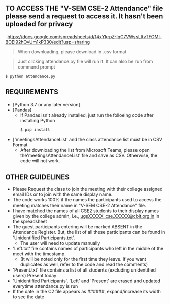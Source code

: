 ## TO ACCESS THE "V-SEM CSE-2 Attendance" file please send a request to access it. It hasn't been uploaded for privacy ##
-https://docs.google.com/spreadsheets/d/14xYkrpZ-IqC7VWssLItvTFOMl-BOEI92hOvUm1kP330/edit?usp=sharing
>When downloading, please download in .csv format

>Just clicking attendance.py file will run it. It can also be run from command prompt
```bash
$ python attendance.py
```
## REQUIREMENTS ## 
- [Python 3.7 or any later version]
- [Pandas]
  - If Pandas isn't already installed, just run the folloeing code after installing Python
    ```bash
    $ pip install 
    ```
- ['meetingsAttendanceList' and the class attendance list must be in CSV Format
  - After downloading the list from Microsoft Teams, please open the'meetingsAttendanceList' file and save as CSV. Otherwise, the code will not work.


## OTHER GUIDELINES ##
- Please Request the class to join the meeting with their college assigned email IDs or to join with the same display name.
- The code works 100% if the names the participants used to access the meeting matches their name in "V-SEM CSE-2 Attendance" file.
- I have matched the names of all CSE2 students to their display names given by the college admin, i.e., ugsXXXXX_cse.XXXXX@cbit.org.in in the spreadsheet
- The guest participants entering will be marked ABSENT in the Attendance Register. But, the list of all these participants can be found in 'Unidentified Participants.txt'.
  - The user will need to update manually
- 'Left.txt' file contains names of participants who left in the middle of the meet with the timestamp. 
  - (It will be noted only for the first time they leave. If you want duplicates as well, refer to the code and read the comments)
- 'Present.txt' file contains a list of all students (excluding unidentified users) Present today
- 'Unidentified Participants', 'Left' and 'Present' are erased and updated everytime attendance.py is run
- If the date in the C2 file appears as ######, expand/increase its width to see the date
